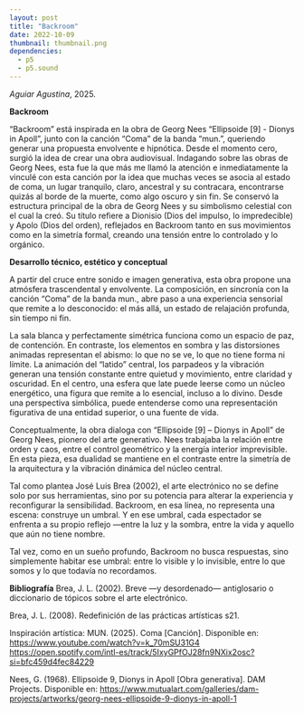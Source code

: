 ```yaml
---
layout: post
title: "Backroom"
date: 2022-10-09
thumbnail: thumbnail.png
dependencies:
  - p5
  - p5.sound
---
```


<div id="div-sketch">
  <script type="text/javascript" src="sketch.js"></script>
</div>

_Aguiar Agustina_, 2025.

**Backroom**

“Backroom” está inspirada en la obra de Georg Nees “Ellipsoide [9] - Dionys in Apoll”, junto 
con la canción “Coma” de la banda “mun.”, queriendo generar una propuesta envolvente e 
hipnótica. 
Desde el momento cero, surgió la idea de crear una obra audiovisual. Indagando sobre las 
obras de Georg Nees, esta fue la que más me llamó la atención e inmediatamente la vinculé 
con esta canción por la idea que muchas veces se asocia al estado de coma, un lugar 
tranquilo, claro, ancestral y su contracara, encontrarse quizás al borde de la muerte, como 
algo oscuro y sin fin. 
Se conservó la estructura principal de la obra de Georg Nees y su simbolismo celestial con 
el cual la creó. Su título refiere a Dionisio (Dios del impulso, lo impredecible) y Apolo (Dios 
del orden), reflejados en Backroom tanto en sus movimientos como en la simetría formal, 
creando una tensión entre lo controlado y lo orgánico.

**Desarrollo técnico, estético y conceptual**

A partir del cruce entre sonido e imagen generativa, esta obra propone una atmósfera 
trascendental y envolvente. La composición, en sincronía con la canción “Coma” de la 
banda mun., abre paso a una experiencia sensorial que remite a lo desconocido: el más 
allá, un estado de relajación profunda, sin tiempo ni fin.

La sala blanca y perfectamente simétrica funciona como un espacio de paz, de contención. 
En contraste, los elementos en sombra y las distorsiones animadas representan el abismo: 
lo que no se ve, lo que no tiene forma ni límite. 
La animación del “latido” central, los parpadeos y la vibración generan una tensión 
constante entre quietud y movimiento, entre claridad y oscuridad. 
En el centro, una esfera que late puede leerse como un núcleo energético, una figura que 
remite a lo esencial, incluso a lo divino. Desde una perspectiva simbólica, puede entenderse 
como una representación figurativa de una entidad superior, o una fuente de vida. 

Conceptualmente, la obra dialoga con “Ellipsoide [9] – Dionys in Apoll” de Georg Nees, 
pionero del arte generativo. Nees trabajaba la relación entre orden y caos, entre el control 
geométrico y la energía interior imprevisible. En esta pieza, esa dualidad se mantiene en el 
contraste entre la simetría de la arquitectura y la vibración dinámica del núcleo central. 

Tal como plantea José Luis Brea (2002), el arte electrónico no se define solo por sus 
herramientas, sino por su potencia para alterar la experiencia y reconfigurar la sensibilidad. 
Backroom, en esa línea, no representa una escena: construye un umbral. Y en ese umbral, 
cada espectador se enfrenta a su propio reflejo —entre la luz y la sombra, entre la vida y 
aquello que aún no tiene nombre. 

Tal vez, como en un sueño profundo, Backroom no busca respuestas, sino simplemente 
habitar ese umbral: entre lo visible y lo invisible, entre lo que somos y lo que todavía no 
recordamos.

**Bibliografía**
Brea, J. L. (2002). Breve —y desordenado— antiglosario o diccionario de tópicos sobre el arte electrónico.

Brea, J. L. (2008). Redefinición de las prácticas artísticas s21.

Inspiración artística:
MUN. (2025). Coma [Canción]. Disponible en: https://www.youtube.com/watch?v=k_70mSU31G4 https://open.spotify.com/intl-es/track/5IxyGPfOJ28fn9NXix2osc?si=bfc459d4fec84229

Nees, G. (1968). Ellipsoide 9, Dionys in Apoll [Obra generativa]. DAM Projects. 
Disponible en: https://www.mutualart.com/galleries/dam-projects/artworks/georg-nees-ellipsoide-9-dionys-in-apoll-1 


